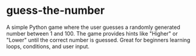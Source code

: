 # guess-the-number
A simple Python game where the user guesses a randomly generated number between 1 and 100. The game provides hints like "Higher" or "Lower" until the correct number is guessed. Great for beginners learning loops, conditions, and user input.
